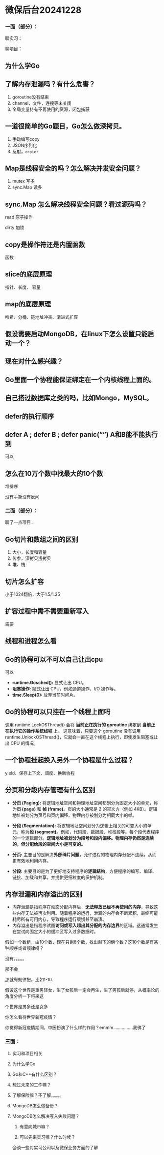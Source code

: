 # 微保后台20241228

### 一面（部分）：

聊实习：

聊项目：

## 为什么学Go



## 了解内存泄漏吗？有什么危害？

1. goroutine没有结束
2.  channel，文件，连接等未关闭
3. 全局变量持有不再使用的资源，闭包捕获



## 一道很简单的Go题目，Go怎么做深拷贝。

1. 手动编写copy
2.  JSON序列化
3.  反射，`copier`



## Map是线程安全的吗？怎么解决并发安全问题？

1. mutex 写多
2. sync.Map 读多



## sync.Map 怎么解决线程安全问题？看过源码吗？

read 原子操作

dirty 加锁



## copy是操作符还是内置函数

函数



## slice的底层原理

指针、长度、 容量



## map的底层原理

哈希、分桶、链地址冲突、渐进式扩容



## 假设需要启动MongoDB，在linux下怎么设置只能启动一个？



## 现在对什么感兴趣？



## Go里面一个协程能保证绑定在一个内核线程上面的。



## 自己搭过数据库之类的吗，比如Mongo，MySQL。



## defer的执行顺序



## defer A ; defer B ; defer panic(“”) A和B能不能执行到

可以



## 怎么在10万个数中找最大的10个数

堆排序



没有手撕没有反问

### 二面（部分）：

聊了一点项目：

## Go切片和数组之间的区别

1. 大小，长度和容量
2. 传参，深拷贝浅拷贝
3. 堆、栈



## 切片怎么扩容

小于1024翻倍，大于1.5/1.25 



## 扩容过程中需不需要重新写入

需要



## 线程和进程怎么看



## Go的协程可以不可以自己让出cpu

可以

- **runtime.Gosched():** 显式让出 CPU。
- **阻塞操作:** 隐式让出 CPU，例如通道操作、I/O 操作等。
- **time.Sleep(0):** 放弃当前时间片。



## Go的协程可以只挂在一个线程上面吗

调用 runtime.LockOSThread() 会将 **当前正在执行的 goroutine** 绑定到 **当前正在执行它的操作系统线程** 上。 这意味着，只要这个 goroutine 没有调用 runtime.UnlockOSThread()，它就会一直在这个线程上执行，即使发生阻塞或让出 CPU 的情况。



## 一个协程挂起换入另外一个协程是什么过程？

yield、保存上下文、调度、换新协程



## 分页和分段内存管理有什么区别

- **分页 (Paging):** 将逻辑地址空间和物理地址空间都划分为固定大小的单元，称为**页 (page)** 和 **帧 (frame)**。页的大小通常是 2 的幂次方（例如 4KB）。逻辑地址被划分为页号和页内偏移。物理内存被划分为相同大小的帧。
- **分段 (Segmentation):** 将逻辑地址空间划分为逻辑上相关的可变大小的单元，称为**段 (segment)**。例如，代码段、数据段、堆栈段等。每个段代表程序的一个逻辑部分。**逻辑地址被划分为段号和段内偏移。物理内存仍然是连续的，但分配给段的空间大小是可变的。**



- **分页:** 主要目的是解决**外部碎片问题**，允许进程的物理内存分配不连续，从而更有效地利用内存。
- **分段:** 主要目的是为了更好地支持程序的**逻辑结构**，方便程序的编写、编译、链接、加载和共享，并提供更细粒度的保护机制。



## 内存泄漏和内存溢出的区别

+  内存泄漏是指程序在动态分配内存后，**无法释放已经不再使用的内存**，导致这些内存无法被再次利用。随着程序的运行，泄漏的内存会不断累积，最终可能耗尽所有可用内存，导致程序运行缓慢甚至崩溃。
+ 内存溢出是指程序试图**访问或写入超出其分配的内存边界**的区域。这通常发生在尝试向固定大小的缓冲区写入过多数据时。



假如一个数组，由10个数，现在只剩8个数，找出剩下的俩个数？这10个数是有某种顺序或者规律吗？

没有。。。。。

那不会

那就有规律把，比如1-10.

假设这个世界是重男轻女，生了女孩后一定会再生，生了男孩后就停，从概率论的角度分析一下将来这

个世界是男多还是女多

你怎么看待世界新冠疫情？

你觉得新冠疫情期间，中医扮演了什么样的作用？emmm…………….我佛了

### 三面：

1. 实习和项目相关

2. 为什么学Go

3. Go和C++有什么区别？

4. 想过未来的工作嘛？

5. 了解保险嘛？不了解。。。。。

6. MongoDB怎么做备份？

7. MongoDB怎么解决写入失败问题？

   1. 有意向城市嘛？

      

   2. 可以先来实习嘛？什么时候？

   会谈一些对实习公司以及微保业务方面的了解